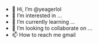 - 👋 Hi, I’m @yeagerlol
- 👀 I’m interested in ...
- 🌱 I’m currently learning ...
- 💞️ I’m looking to collaborate on ...
- 📫 How to reach me gmail

<!---
yeagerlol/yeagerlol is a ✨ special ✨ repository because its `README.md` (this file) appears on your GitHub profile.
You can click the Preview link to take a look at your changes.
--->
